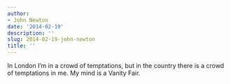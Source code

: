```yaml
---
author:
- John Newton
date: '2014-02-19'
description: ''
slug: 2014-02-19-john-newton
title: ''
---
```

In London I’m in a crowd of temptations, but in the country there is a crowd of temptations in me. My mind is a Vanity Fair.




